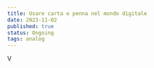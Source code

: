 ```yaml
---
title: Usare carta e penna nel mondo digitale
date: 2023-11-02
published: true
status: Ongoing
tags: analog 
---
```


V